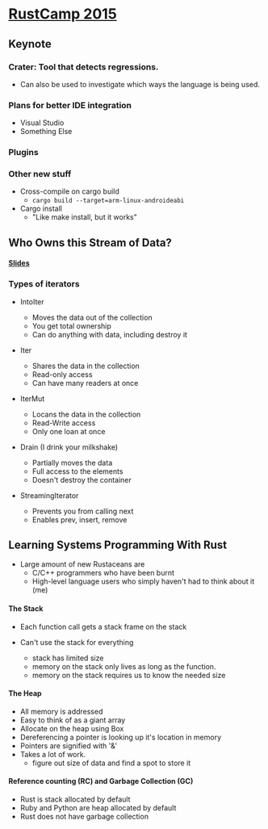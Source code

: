 # [RustCamp 2015](http://rustcamp.com/schedule.html)

## Keynote

### Crater: Tool that detects regressions.
  + Can also be used to investigate which ways the language is being used.

### Plans for better IDE integration
  + Visual Studio
  + Something Else

### Plugins
  
### Other new stuff
  + Cross-compile on cargo build
    + `cargo build --target=arm-linux-androideabi`
  + Cargo install
    + "Like make install, but it works"


## Who Owns this Stream of Data?

#### [Slides](http://cglab.ca/~abeinges/talks/iter/#0)

### Types of iterators
  + IntoIter
    + Moves the data out of the collection
    + You get total ownership
    + Can do anything with data, including destroy it
  + Iter
    + Shares the data in the collection
    + Read-only access
    + Can have many readers at once
  + IterMut 
    + Locans the data in the collection
    + Read-Write access
    + Only one loan at once
  + Drain (I drink your milkshake)
    + Partially moves the data
    + Full access to the elements
    + Doesn't destroy the container

  + StreamingIterator
    + Prevents you from calling next
    + Enables prev, insert, remove


## Learning Systems Programming With Rust

  + Large amount of new Rustaceans are 
    + C/C++ programmers who have been burnt
    + High-level language users who simply haven't had to think about it (me)

#### The Stack
  + Each function call gets a stack frame on the stack
  
  + Can't use the stack for everything
    + stack has limited size
    + memory on the stack only lives as long as the function.
    + memory on the stack requires us to know the needed size
  
#### The Heap
  + All memory is addressed
  + Easy to think of as a giant array
  + Allocate on the heap using Box<T>
  + Dereferencing a pointer is looking up it's location in memory
  + Pointers are signified with '&'
  + Takes a lot of work.
    + figure out size of data and find a spot to store it

#### Reference counting (RC) and Garbage Collection (GC)
  + Rust is stack allocated by default
  + Ruby and Python are heap allocated by default
  + Rust does not have garbage collection
